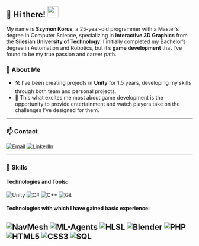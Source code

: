 ## 🌟 Hi there! <img src="https://media.giphy.com/media/hvRJCLFzcasrR4ia7z/giphy.gif" width="30px">

My name is **Szymon Korus**, a 25-year-old programmer with a Master’s degree in Computer Science, specializing in **Interactive 3D Graphics** from the **Silesian University of Technology**. I initially completed my Bachelor’s degree in Automation and Robotics, but it’s **game development** that I’ve found to be my true passion and career path.

### 🚀 About Me

- 🛠️ I've been creating projects in **Unity** for 1.5 years, developing my skills through both team and personal projects.
- 🌱 This what excites me most about game development is the opportunity to provide entertainment and watch players take on the challenges I’ve designed for them.

---

### 📫 Contact

[![Email](https://img.shields.io/badge/Email-D14836?style=flat&logo=gmail&logoColor=white)](mailto:szymon.korus.it@gmail.com)
[![LinkedIn](https://img.shields.io/badge/LinkedIn-0077B5?style=flat&logo=linkedin&logoColor=white)](https://www.linkedin.com/in/szymon-korus111)

---

### 💼 Skills

#### Technologies and Tools:

![Unity](https://img.shields.io/badge/Unity-100000?style=for-the-badge&logo=unity&logoColor=white)
![C#](https://img.shields.io/badge/C%23-239120?style=for-the-badge&logo=c-sharp&logoColor=white)
![C++](https://img.shields.io/badge/C%2B%2B-00599C?style=for-the-badge&logo=c%2B%2B&logoColor=white)
![Git](https://img.shields.io/badge/Git-F05032?style=for-the-badge&logo=git&logoColor=white)

#### Technologies with which I have gained basic experience:

![NavMesh](https://img.shields.io/badge/NavMesh-007ACC?style=for-the-badge&logo=unity&logoColor=white)
![ML-Agents](https://img.shields.io/badge/ML--Agents-00FFAA?style=for-the-badge&logo=unity&logoColor=white)
![HLSL](https://img.shields.io/badge/HLSL-5C2D91?style=for-the-badge&logo=visual-studio&logoColor=white)
![Blender](https://img.shields.io/badge/Blender-F5792A?style=for-the-badge&logo=blender&logoColor=white)
![PHP](https://img.shields.io/badge/PHP-777BB4?style=for-the-badge&logo=php&logoColor=white)
![HTML5](https://img.shields.io/badge/HTML5-E34F26?style=for-the-badge&logo=html5&logoColor=white)
![CSS3](https://img.shields.io/badge/CSS3-1572B6?style=for-the-badge&logo=css3&logoColor=white)
![SQL](https://img.shields.io/badge/SQL-4479A1?style=for-the-badge&logo=sqlite&logoColor=white)
---


